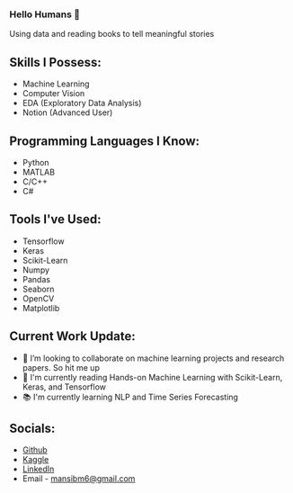 ### Hello Humans 👋
Using data and reading books to tell meaningful stories

## Skills I Possess: 
* Machine Learning
* Computer Vision
* EDA (Exploratory Data Analysis)
* Notion (Advanced User)

## Programming Languages I Know:
* Python
* MATLAB
* C/C++
* C#

## Tools I've Used:
* Tensorflow
* Keras
* Scikit-Learn
* Numpy
* Pandas
* Seaborn
* OpenCV
* Matplotlib

## Current Work Update:

- 🤖 I’m looking to collaborate on machine learning projects and research papers. So hit me up
- 📖 I'm currently reading Hands-on Machine Learning with Scikit-Learn, Keras, and Tensorflow 
- 📚 I'm currently learning NLP and Time Series Forecasting

## Socials: 
* [Github](https://github.com/mansibm6)
* [Kaggle](https://www.kaggle.com/mansibmursalin)
* [LinkedIn](https://www.linkedin.com/in/mansibm6/)
* Email - mansibm6@gmail.com
